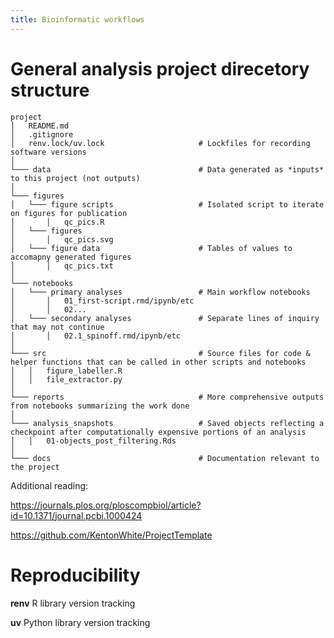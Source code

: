 ```yaml
---
title: Bioinformatic workflows
---
```




# General analysis project direcetory structure

```
project
│   README.md
│   .gitignore
│   renv.lock/uv.lock                     # Lockfiles for recording software versions
│                               
└─── data                                 # Data generated as *inputs* to this project (not outputs)
│
└─── figures
│   └─── figure scripts                   # Isolated script to iterate on figures for publication
│       │   qc_pics.R
│   └─── figures
│       │   qc_pics.svg
│   └─── figure data                      # Tables of values to accomapny generated figures
│       │   qc_pics.txt
│
└─── notebooks
│   └─── primary analyses                 # Main workflow notebooks
│       │   01_first-script.rmd/ipynb/etc
│       │   02...
│   └─── secondary analyses               # Separate lines of inquiry that may not continue
│       │   02.1_spinoff.rmd/ipynb/etc
│   
└─── src                                  # Source files for code & helper functions that can be called in other scripts and notebooks
│   │   figure_labeller.R
│   │   file_extractor.py
│
└─── reports                              # More comprehensive outputs from notebooks summarizing the work done
│
└─── analysis_snapshots                   # Saved objects reflecting a checkpoint after computationally expensive portions of an analysis
│   │   01-objects_post_filtering.Rds
│
└─── docs                                 # Documentation relevant to the project

```

Additional reading:

https://journals.plos.org/ploscompbiol/article?id=10.1371/journal.pcbi.1000424

https://github.com/KentonWhite/ProjectTemplate

# Reproducibility

**renv** R library version tracking

**uv** Python library version tracking
